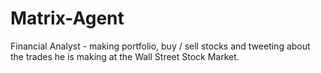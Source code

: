 # Matrix-Agent
Financial Analyst - making portfolio, buy / sell stocks and tweeting about the trades he is making at the Wall Street Stock Market.
